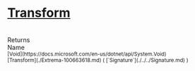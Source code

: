 # [Transform](./Extrema-100663618.md)


<br>
Returns<img width=500/>Name
<br>
<sub>[Void](https://docs.microsoft.com/en-us/dotnet/api/System.Void)</sub><img width=500/><sub>[Transform](./Extrema-100663618.md) ( [`Signature`](./../../Signature.md) )</sub><br>


